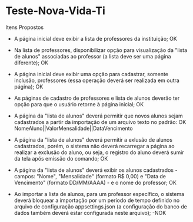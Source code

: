 # Teste-Nova-Vida-Ti

Itens Propostos
- A página inicial deve exibir a lista de professores da instituição; OK
- Na lista de professores, disponibilizar opção para visualização da "lista de alunos" associadas ao professor (a lista deve ser uma página diferente); OK
- A página inicial deve exibir uma opção para cadastrar, somente inclusão, professores (essa operação deverá ser realizada em outra página); OK
- As páginas de cadastro de professores e lista de alunos deverão ter opção para que o usuário retorne à página inicial; OK
- A página da "lista de alunos" deverá permitir que novos alunos sejam cadastrados a partir da importação de um arquivo texto no padrão: OK
    NomeAluno||ValorMensalidade||DataVencimento   
- A página da "lista de alunos" deverá permitir a exlusão de alunos cadastrados, porém, o sistema não deverá recarregar a página ao realizar a exclusão do aluno, ou seja, o registro do aluno deverá sumir da tela após emissão do comando; OK
- A página da "lista de alunos" deverá exibir os alunos cadastrados - campos: "Nome", "Mensalidade" (formato R$ 0,00) e "Data de Vencimento" (formato DD/MM/AAAA) - e o nome do professor; OK

- Ao importar a lista de alunos, para um professor específico, o sistema deverá bloquear a importação por um período de tempo definido no arquivo de configuração appsettings.json (a configuração do banco de dados também deverá estar configurada neste arquivo); -NOK
